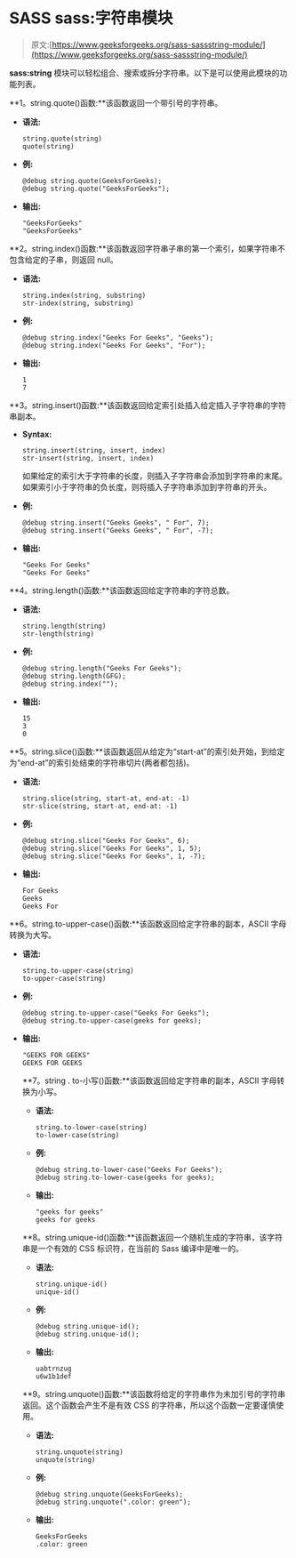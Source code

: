 # SASS sass:字符串模块

> 原文:[https://www.geeksforgeeks.org/sass-sassstring-module/](https://www.geeksforgeeks.org/sass-sassstring-module/)

**sass:string** 模块可以轻松组合、搜索或拆分字符串。以下是可以使用此模块的功能列表。

**1。string.quote()函数:**该函数返回一个带引号的字符串。

*   **语法:**

    ```
    string.quote(string)
    quote(string)
    ```

*   **例:**

    ```
    @debug string.quote(GeeksForGeeks);
    @debug string.quote("GeeksForGeeks");
    ```

*   **输出:**

    ```
    "GeeksForGeeks"
    "GeeksForGeeks"

    ```

**2。string.index()函数:**该函数返回字符串子串的第一个索引，如果字符串不包含给定的子串，则返回 null。

*   **语法:**

    ```
    string.index(string, substring)
    str-index(string, substring)
    ```

*   **例:**

    ```
    @debug string.index("Geeks For Geeks", "Geeks"); 
    @debug string.index("Geeks For Geeks", "For");
    ```

*   **输出:**

    ```
    1
    7

    ```

**3。string.insert()函数:**该函数返回给定索引处插入给定插入子字符串的字符串副本。

*   **Syntax:**

    ```
    string.insert(string, insert, index)
    str-insert(string, insert, index)
    ```

    如果给定的索引大于字符串的长度，则插入子字符串会添加到字符串的末尾。如果索引小于字符串的负长度，则将插入子字符串添加到字符串的开头。

*   **例:**

    ```
    @debug string.insert("Geeks Geeks", " For", 7); 
    @debug string.insert("Geeks Geeks", " For", -7);
    ```

*   **输出:**

    ```
    "Geeks For Geeks"
    "Geeks For Geeks"

    ```

**4。string.length()函数:**该函数返回给定字符串的字符总数。

*   **语法:**

    ```
    string.length(string)
    str-length(string)
    ```

*   **例:**

    ```
    @debug string.length("Geeks For Geeks"); 
    @debug string.length(GFG); 
    @debug string.index("");
    ```

*   **输出:**

    ```
    15
    3
    0

    ```

**5。string.slice()函数:**该函数返回从给定为“start-at”的索引处开始，到给定为“end-at”的索引处结束的字符串切片(两者都包括)。

*   **语法:**

    ```
    string.slice(string, start-at, end-at: -1)
    str-slice(string, start-at, end-at: -1)
    ```

*   **例:**

    ```
    @debug string.slice("Geeks For Geeks", 6); 
    @debug string.slice("Geeks For Geeks", 1, 5); 
    @debug string.slice("Geeks For Geeks", 1, -7);
    ```

*   **输出:**

    ```
    For Geeks
    Geeks
    Geeks For

    ```

**6。string.to-upper-case()函数:**该函数返回给定字符串的副本，ASCII 字母转换为大写。

*   **语法:**

    ```
    string.to-upper-case(string)
    to-upper-case(string)
    ```

*   **例:**

    ```
    @debug string.to-upper-case("Geeks For Geeks"); 
    @debug string.to-upper-case(geeks for geeks); 
    ```

*   **输出:**

    ```
    "GEEKS FOR GEEKS"
    GEEKS FOR GEEKS

    ```

    **7。string . to-小写()函数:**该函数返回给定字符串的副本，ASCII 字母转换为小写。

    *   **语法:**

        ```
        string.to-lower-case(string)
        to-lower-case(string)
        ```

    *   **例:**

        ```
        @debug string.to-lower-case("Geeks For Geeks"); 
        @debug string.to-lower-case(geeks for geeks); 
        ```

    *   **输出:**

        ```
        "geeks for geeks"
        geeks for geeks

        ```

    **8。string.unique-id()函数:**该函数返回一个随机生成的字符串，该字符串是一个有效的 CSS 标识符，在当前的 Sass 编译中是唯一的。

    *   **语法:**

        ```
        string.unique-id()
        unique-id()
        ```

    *   **例:**

        ```
        @debug string.unique-id();  
        @debug string.unique-id(); 
        ```

    *   **输出:**

        ```
        uabtrnzug
        u6w1b1def

        ```

    **9。string.unquote()函数:**该函数将给定的字符串作为未加引号的字符串返回。这个函数会产生不是有效 CSS 的字符串，所以这个函数一定要谨慎使用。

    *   **语法:**

        ```
        string.unquote(string)
        unquote(string)
        ```

    *   **例:**

        ```
        @debug string.unquote(GeeksForGeeks);
        @debug string.unquote(".color: green");
        ```

    *   **输出:**

        ```
        GeeksForGeeks
        .color: green

        ```